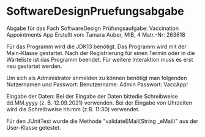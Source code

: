 # SoftwareDesignPruefungsabgabe

Abgabe für das Fach SoftwareDesign
Prüfungsaufgabe: Vaccination Appointments App
Erstellt von: Tamara Auber, MIB, 4 Matr.-Nr: 263618 



Für das Programm wird die JDK13 benötigt.
Das Programm wird mit der Main-Klasse gestartet.
Nach der Registrierung für einen Termin oder in die Warteliste ist das Programm beendet. Für weitere Interaktion muss es erst neu gestartet werden.

Um sich als Administrator anmelden zu können benötigt man folgenden Nutzernamen und Passwort:
    Benutzername: Admin
    Passwort: VaccApp!

Eingabe der Daten:
    Bei der Eingabe der Daten bittedie Schreibweise dd.MM.yyyy (z. B. 12.09.2021) verwenden.
    Bei der Eingabe von Uhrzeiten wird die Schreibweise hh:mm (z.B. 11:30) verwendet.


Für den JUnitTest wurde die Methode "validateEMail(String _eMail)" aus der User-Klasse getestet.